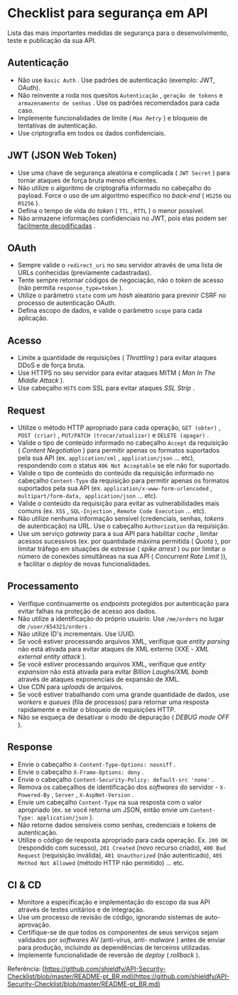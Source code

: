 # Checklist para segurança em API

Lista das mais importantes medidas de segurança para o desenvolvimento, teste e publicação da sua API.

## Autenticação

- Não use `Basic Auth` . Use padrões de autenticação (exemplo: JWT, OAuth).
- Não reinvente a roda nos quesitos `Autenticação` , `geração de tokens` e `armazenamento de senhas` . Use os padrões recomendados para cada caso.
- Implemente funcionalidades de limite ( _`Max Retry`_ ) e bloqueio de tentativas de autenticação.
- Use criptografia em todos os dados confidenciais.

## JWT (JSON Web Token)

- Use uma chave de segurança aleatória e complicada ( `JWT Secret` ) para tornar ataques de força bruta menos eficientes.
- Não utilize o algoritmo de criptografia informado no cabeçalho do payload. Force o uso de um algoritmo específico no _back-end_ ( `HS256` ou `RS256` ).
- Defina o tempo de vida do _token_ ( `TTL` , `RTTL` ) o menor possível.
- Não armazene informações confidenciais no JWT, pois elas podem ser [facilmente decodificadas](https://jwt.io/#debugger-io) .

## OAuth

- Sempre valide o `redirect_uri` no seu servidor através de uma lista de URLs conhecidas (previamente cadastradas).
- Tente sempre retornar códigos de negociação, não o _token_ de acesso (não permita `response_type=token` ).
- Utilize o parâmetro `state` com um _hash_ aleatório para previnir CSRF no processo de autenticação OAuth.
- Defina escopo de dados, e valide o parâmetro `scope` para cada aplicação.

## Acesso

- Limite a quantidade de requisições ( _Throttling_ ) para evitar ataques DDoS e de força bruta.
- Use HTTPS no seu servidor para evitar ataques MITM ( _Man In The Middle Attack_ ).
- Use cabeçalho `HSTS` com SSL para evitar ataques _SSL Strip_ .

## Request

- Utilize o método HTTP apropriado para cada operação, `GET (obter)` , `POST (criar)` , `PUT/PATCH (trocar/atualizar)` e `DELETE (apagar)` .
- Valide o tipo de conteúdo informado no cabeçalho `Accept` da requisição ( _Content Negotiation_ ) para permitir apenas os formatos suportados pela sua API (ex. `application/xml` , `application/json` ... etc), respondendo com o status `406 Not Acceptable` se ele não for suportado.
- Valide o tipo de conteúdo do conteúdo da requisição informado no cabeçalho `Content-Type` da requisição para permitir apenas os formatos suportados pela sua API (ex. `application/x-www-form-urlencoded` , `multipart/form-data, application/json` ... etc).
- Valide o conteúdo da requisição para evitar as vulnerabilidades mais comuns (ex. `XSS` , `SQL-Injection` , `Remote Code Execution` ... etc).
- Não utilize nenhuma informação sensível (credenciais, senhas, _tokens_ de autenticação) na URL. Use o cabeçalho `Authorization` da requisição.
- Use um serviço _gateway_ para a sua API para habilitar _cache_ , limitar acessos sucessivos (ex. por quantidade máxima permitida ( _Quota_ ), por limitar tráfego em situações de estresse ( _spike arrest_ ) ou por limitar o número de conexões simultâneas na sua API ( _Concurrent Rate Limit_ )), e facilitar o _deploy_ de novas funcionalidades.

## Processamento

- Verifique continuamente os _endpoints_ protegidos por autenticação para evitar falhas na proteção de acesso aos dados.
- Não utilize a identificação do próprio usuário. Use `/me/orders` no lugar de `/user/654321/orders` .
- Não utilize ID's incrementais. Use UUID.
- Se você estiver processando arquivos XML, verifique que _entity parsing_ não está ativada para evitar ataques de XML externo (XXE - _XML external entity attack_ ).
- Se você estiver processando arquivos XML, verifique que _entity expansion_ não está ativada para evitar _Billion Laughs/XML bomb_ através de ataques exponenciais de expansão de XML.
- Use CDN para _uploads_ de arquivos.
- Se você estiver trabalhando com uma grande quantidade de dados, use _workers_ e _queues_ (fila de processos) para retornar uma resposta rapidamente e evitar o bloqueio de requisições HTTP.
- Não se esqueça de desativar o modo de depuração ( _DEBUG mode OFF_ ).

## Response

- Envie o cabeçalho `X-Content-Type-Options: nosniff` .
- Envie o cabeçalho `X-Frame-Options: deny` .
- Envie o cabeçalho `Content-Security-Policy: default-src 'none'` .
- Remova os cabeçalhos de identificação dos _softwares_ do servidor - `X-Powered-By` , `Server` , `X-AspNet-Version` .
- Envie um cabeçalho `Content-Type` na sua resposta com o valor apropriado (ex. se você retorna um JSON, então envie um `Content-Type: application/json` ).
- Não retorne dados sensíveis como senhas, credenciais e tokens de autenticação.
- Utilize o código de resposta apropriado para cada operação. Ex. `200 OK` (respondido com sucesso), `201 Created` (novo recurso criado), `400 Bad Request` (requisição inválida), `401 Unauthorized` (não autenticado), `405 Method Not Allowed` (método HTTP não permitido) ... etc.

## CI & CD

- Monitore a especificação e implementação do escopo da sua API através de testes unitários e de integração.
- Use um processo de revisão de código, ignorando sistemas de auto-aprovação.
- Certifique-se de que todos os componentes de seus serviços sejam validados por _softwares_ AV (anti-vírus, anti- _malware_ ) antes de enviar para produção, incluindo as dependências de terceiros utilizadas.
- Implemente funcionalidade de reversão de _deploy_ ( _rollback_ ).

Referência: [https://github.com/shieldfy/API-Security-Checklist/blob/master/README-pt_BR.md](https://github.com/shieldfy/API-Security-Checklist/blob/master/README-pt_BR.md)

